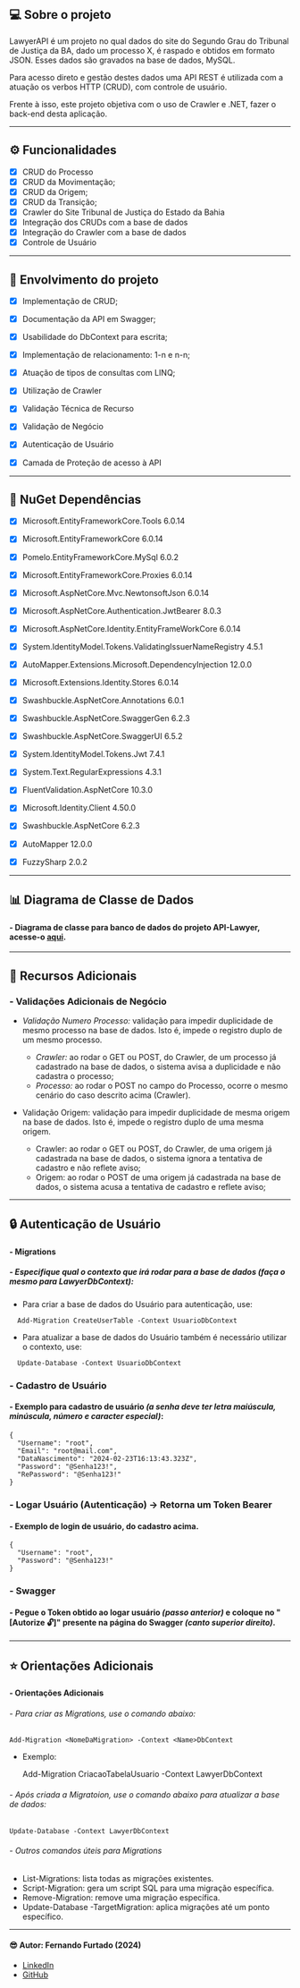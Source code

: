 ﻿## 💻 Sobre o projeto

LawyerAPI é um projeto no qual dados do site do Segundo Grau do Tribunal de Justiça da BA, dado um processo X, é raspado e obtidos em formato JSON. Esses dados são gravados na base de dados, MySQL. 

Para acesso direto e gestão destes dados uma API REST é utilizada com a atuação os verbos HTTP (CRUD), com controle de usuário.

Frente à isso, este projeto objetiva com o uso de Crawler e .NET, fazer o back-end desta aplicação.

---

## ⚙️ Funcionalidades

- [x] CRUD do Processo 
- [x] CRUD da Movimentação;
- [x] CRUD da Origem;
- [x] CRUD da Transição;
- [x] Crawler do Site Tribunal de Justiça do Estado da Bahia
- [x] Integração dos CRUDs com a base de dados
- [x] Integração do Crawler com a base de dados
- [x] Controle de Usuário

---

## :1st_place_medal: Envolvimento do projeto
- [x] Implementação de CRUD;
- [x] Documentação da API em Swagger;
- [x] Usabilidade do DbContext para escrita;
- [x] Implementação de relacionamento: 1-n e n-n;
- [x] Atuação de tipos de consultas com LINQ;
- [x] Utilização de Crawler
- [x] Validação Técnica de Recurso
- [x] Validação de Negócio
- [x] Autenticação de Usuário
- [x] Camada de Proteção de acesso à API


--- 

## :hammer: NuGet Dependências 
- [x] Microsoft.EntityFrameworkCore.Tools 6.0.14
- [x] Microsoft.EntityFrameworkCore 6.0.14
- [x] Pomelo.EntityFrameworkCore.MySql 6.0.2
- [x] Microsoft.EntityFrameworkCore.Proxies 6.0.14
- [x] Microsoft.AspNetCore.Mvc.NewtonsoftJson 6.0.14
- [x] Microsoft.AspNetCore.Authentication.JwtBearer 8.0.3
- [x] Microsoft.AspNetCore.Identity.EntityFrameWorkCore 6.0.14
- [x] System.IdentityModel.Tokens.ValidatingIssuerNameRegistry 4.5.1
- [x] AutoMapper.Extensions.Microsoft.DependencyInjection 12.0.0
- [x] Microsoft.Extensions.Identity.Stores 6.0.14
- [x] Swashbuckle.AspNetCore.Annotations 6.0.1
- [x] Swashbuckle.AspNetCore.SwaggerGen 6.2.3
- [x] Swashbuckle.AspNetCore.SwaggerUI 6.5.2
- [X] System.IdentityModel.Tokens.Jwt 7.4.1
- [x] System.Text.RegularExpressions 4.3.1
- [x] FluentValidation.AspNetCore 10.3.0
- [x] Microsoft.Identity.Client 4.50.0
- [x] Swashbuckle.AspNetCore 6.2.3
- [x] AutoMapper 12.0.0
- [x] FuzzySharp 2.0.2

  
---

## :bar_chart: Diagrama de Classe de Dados
####  - Diagrama de classe para banco de dados do projeto API-Lawyer, acesse-o [aqui](https://github.com/Fernando-EngComputacao/ApiLawyer/blob/dev/API-Lawyer/Assets/Diagrams/Lawyer-dev.pdf).


---

## :bookmark: Recursos Adicionais
### - Validações Adicionais de Negócio
 - *Validação Numero Processo:* validação para impedir duplicidade de mesmo processo na base de dados. Isto é, impede o registro duplo de um mesmo processo.
   - *Crawler:* ao rodar o GET ou POST, do Crawler, de um processo já cadastrado na base de dados, o sistema avisa a duplicidade e não cadastra o processo;
   - *Processo:* ao rodar o POST no campo do Processo, ocorre o mesmo cenário do caso descrito acima (Crawler).
   
    
 - Validação Origem: validação para impedir duplicidade de mesma origem na base de dados. Isto é, impede o registro duplo de uma mesma origem.
   - Crawler:  ao rodar o GET ou POST, do Crawler, de uma origem já cadastrada na base de dados, o sistema ignora a tentativa de cadastro e não reflete aviso;
   - Origem: ao rodar o POST de uma origem já cadastrada na base de dados, o sistema acusa a tentativa de cadastro e reflete aviso;
 



---

## :lock: Autenticação de Usuário
#### - Migrations
##### - Especifique qual o contexto que irá rodar para a base de dados _(faça o mesmo para LawyerDbContext)_:

- Para criar a base de dados do Usuário para autenticação, use:

```
  Add-Migration CreateUserTable -Context UsuarioDbContext
```

- Para atualizar a base de dados do Usuário também é necessário utilizar o contexto, use:

```
  Update-Database -Context UsuarioDbContext
```

### - Cadastro de Usuário
#### - Exemplo para cadastro de usuário _(a senha deve ter letra maiúscula, minúscula, número e caracter especial)_:
```
{
  "Username": "root",
  "Email": "root@mail.com",
  "DataNascimento": "2024-02-23T16:13:43.323Z",
  "Password": "@Senha123!",
  "RePassword": "@Senha123!"
}
```

### - Logar Usuário (Autenticação) -> Retorna um Token Bearer
#### - Exemplo de login de usuário, do cadastro acima.
```
{
  "Username": "root",
  "Password": "@Senha123!"
}
```

### - Swagger
#### - Pegue o Token obtido ao logar usuário _(passo anterior)_ e coloque no "[Autorize 🔓]" presente na página do Swagger _(canto superior direito)_.

---

## :star: Orientações Adicionais
#### - Orientações Adicionais
###### - Para criar as Migrations, use o comando abaixo:

    Add-Migration <NomeDaMigration> -Context <Name>DbContext

- Exemplo: 

    Add-Migration CriacaoTabelaUsuario -Context LawyerDbContext

###### - Após criada a Migratoion, use o comando abaixo para atualizar a base de dados:

    Update-Database -Context LawyerDbContext
        
###### - Outros comandos úteis para Migrations
 - List-Migrations: lista todas as migrações existentes.
 - Script-Migration: gera um script SQL para uma migração específica.
 - Remove-Migration: remove uma migração específica.
 - Update-Database -TargetMigration: aplica migrações até um ponto específico.


---

####  :sunglasses: Autor: Fernando Furtado (2024)
   - [LinkedIn](https://linkedin.com/in/furtadof/)
   - [GitHub](https://github.com/Fernando-EngComputacao)